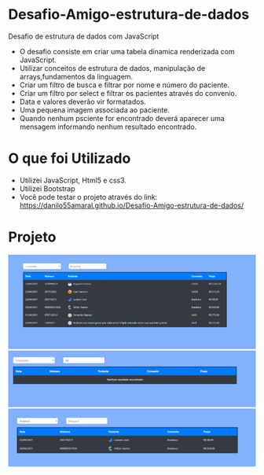 # Desafio-Amigo-estrutura-de-dados
Desafio de estrutura de dados com JavaScript
- O desafio consiste em criar uma tabela dinamica renderizada com JavaScript.
- Utilizar conceitos de estrutura de dados, manipulação de arrays,fundamentos da linguagem.
- Criar um filtro de busca e filtrar por nome e número do paciente.
- Criar um filtro por select e filtrar os pacientes através do convenio.
- Data e valores deverão vir formatados.
- Uma pequena imagem associada ao paciente.
- Quando nenhum psciente for encontrado deverá aparecer uma mensagem informando nenhum resultado encontrado.

# O que foi Utilizado
- Utilizei JavaScript, Html5 e css3.
- Utilizei Bootstrap 
- Você pode testar o projeto através do link: https://danilo55amaral.github.io/Desafio-Amigo-estrutura-de-dados/

# Projeto

![app-desafio-01.PNG](https://github.com/Danilo55Amaral/Desafio-Amigo-estrutura-de-dados/blob/main/app-desafio-01.PNG)
![app-desafio-02.PNG](https://github.com/Danilo55Amaral/Desafio-Amigo-estrutura-de-dados/blob/main/app-desafio-02.PNG)
![app-desafio-03.PNG](https://github.com/Danilo55Amaral/Desafio-Amigo-estrutura-de-dados/blob/main/app-desafio-03.PNG)
